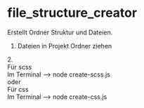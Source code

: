 # file_structure_creator

Erstellt Ordner Struktur und Dateien.
1. Dateien in Projekt Ordner ziehen

2.<br>
    Für scss<br>
    Im Terminal -->  node create-scss.js<br>
    oder<br>
    Für css<br>
    Im Terminal -->  node create-css.js